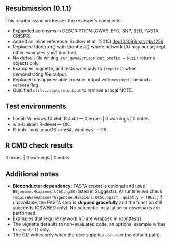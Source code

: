 ## Resubmission (0.1.1)

This resubmission addresses the reviewer’s comments:
- Expanded acronyms in DESCRIPTION (GWAS, EFO, SNP, BED, FASTA, CRISPR).
- Added an inline reference: Sudlow et al. (2015) <doi:10.1093/nar/gkv1256>.
- Replaced \dontrun{} with \donttest{} where network I/O may occur; kept other examples short and fast.
- No default file writing: `run_gwas2crispr(out_prefix = NULL)` returns objects only.
- Examples, vignette, and tests write only to `tempdir()` when demonstrating file output.
- Replaced unsuppressable console output with `message()` behind a `verbose` flag.
- Qualified `utils::capture.output` to remove a local NOTE.

## Test environments
- Local: Windows 10 x64, R 4.4.1 — 0 errors | 0 warnings | 0 notes.
- win-builder: R-devel — OK.
- R-hub: linux, macOS-arm64, windows — OK.

## R CMD check results
0 errors | 0 warnings | 0 notes

## Additional notes
- **Bioconductor dependency:** FASTA export is optional and uses `BSgenome.Hsapiens.UCSC.hg38` (listed in Suggests). 
  At runtime we check `requireNamespace("BSgenome.Hsapiens.UCSC.hg38", quietly = TRUE)`; if unavailable, the FASTA step is **skipped gracefully** and the function still succeeds (CSV/BED only). No automatic installation or downloads are performed.
- Examples that require network I/O are wrapped in \donttest{}.
- The vignette defaults to non-evaluated code; an optional example writes to `tempdir()` only.
- The CLI writes only when the user supplies `-o/--out` (no default path).
